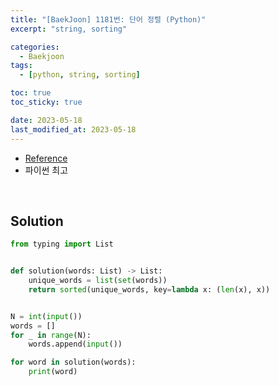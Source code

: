 ```yaml
---
title: "[BaekJoon] 1181번: 단어 정렬 (Python)"
excerpt: "string, sorting"

categories:
  - Baekjoon
tags:
  - [python, string, sorting]

toc: true
toc_sticky: true

date: 2023-05-18
last_modified_at: 2023-05-18
---
```


- [Reference](https://www.acmicpc.net/problem/1181)
- 파이썬 최고

<br>

## Solution

```python
from typing import List


def solution(words: List) -> List:
    unique_words = list(set(words))
    return sorted(unique_words, key=lambda x: (len(x), x))


N = int(input())
words = []
for _ in range(N):
    words.append(input())

for word in solution(words):
    print(word)
```